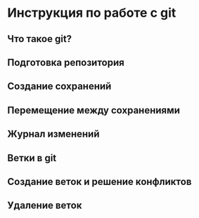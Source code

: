 # Инструкция по работе с git

## Что такое git?

## Подготовка репозитория

## Создание сохранений

## Перемещение между сохранениями

## Журнал изменений

## Ветки в git

## Создание веток и решение конфликтов

## Удаление веток